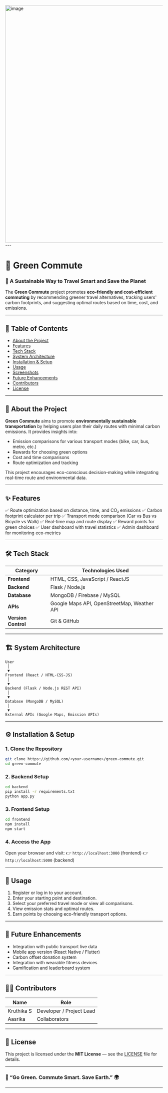 <img width="1895" height="758" alt="image" src="https://github.com/user-attachments/assets/d60f7167-a6a3-49bb-81b1-9f59485fd6f7" />
---

# 🌱 Green Commute

### 🚴 A Sustainable Way to Travel Smart and Save the Planet

The **Green Commute** project promotes **eco-friendly and cost-efficient commuting** by recommending greener travel alternatives, tracking users' carbon footprints, and suggesting optimal routes based on time, cost, and emissions.

---

## 🧭 Table of Contents

* [About the Project](#about-the-project)
* [Features](#features)
* [Tech Stack](#tech-stack)
* [System Architecture](#system-architecture)
* [Installation & Setup](#installation--setup)
* [Usage](#usage)
* [Screenshots](#screenshots)
* [Future Enhancements](#future-enhancements)
* [Contributors](#contributors)
* [License](#license)

---

## 📝 About the Project

**Green Commute** aims to promote **environmentally sustainable transportation** by helping users plan their daily routes with minimal carbon emissions.
It provides insights into:

* Emission comparisons for various transport modes (bike, car, bus, metro, etc.)
* Rewards for choosing green options
* Cost and time comparisons
* Route optimization and tracking

This project encourages eco-conscious decision-making while integrating real-time route and environmental data.

---

## ✨ Features

✅ Route optimization based on distance, time, and CO₂ emissions
✅ Carbon footprint calculator per trip
✅ Transport mode comparison (Car vs Bus vs Bicycle vs Walk)
✅ Real-time map and route display
✅ Reward points for green choices
✅ User dashboard with travel statistics
✅ Admin dashboard for monitoring eco-metrics

---

## 🛠️ Tech Stack

| Category            | Technologies Used                           |
| ------------------- | ------------------------------------------- |
| **Frontend**        | HTML, CSS, JavaScript / ReactJS             |
| **Backend**         | Flask / Node.js                             |
| **Database**        | MongoDB / Firebase / MySQL                  |
| **APIs**            | Google Maps API, OpenStreetMap, Weather API |
| **Version Control** | Git & GitHub                                |

---

## 🏗️ System Architecture

```
User
 │
 ▼
Frontend (React / HTML-CSS-JS)
 │
 ▼
Backend (Flask / Node.js REST API)
 │
 ▼
Database (MongoDB / MySQL)
 │
 ▼
External APIs (Google Maps, Emission APIs)
```

---

## ⚙️ Installation & Setup

### 1. Clone the Repository

```bash
git clone https://github.com/<your-username>/green-commute.git
cd green-commute
```

### 2. Backend Setup

```bash
cd backend
pip install -r requirements.txt
python app.py
```

### 3. Frontend Setup

```bash
cd frontend
npm install
npm start
```

### 4. Access the App

Open your browser and visit:
👉 `http://localhost:3000` (frontend)
👉 `http://localhost:5000` (backend)

---

## 🚀 Usage

1. Register or log in to your account.
2. Enter your starting point and destination.
3. Select your preferred travel mode or view all comparisons.
4. View emission stats and optimal routes.
5. Earn points by choosing eco-friendly transport options.

---

## 🔮 Future Enhancements

* Integration with public transport live data
* Mobile app version (React Native / Flutter)
* Carbon offset donation system
* Integration with wearable fitness devices
* Gamification and leaderboard system

---

## 👩‍💻 Contributors

| Name              | Role                     |
| ----------------- | ------------------------ |
| Kruthika S        | Developer / Project Lead |
| Aasrika           | Collaborators            |

---

## 📄 License

This project is licensed under the **MIT License** — see the [LICENSE](LICENSE) file for details.

---

### 💚 “Go Green. Commute Smart. Save Earth.” 🌍

---
